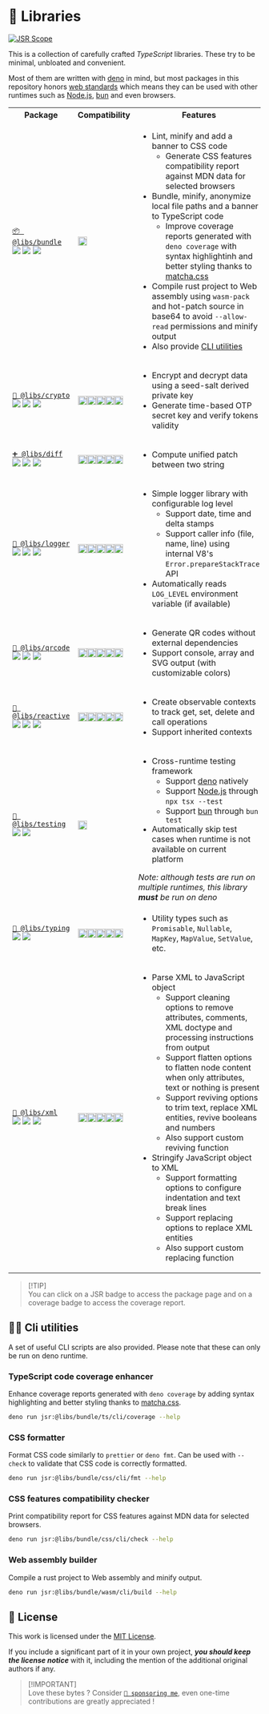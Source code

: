 # 🍱 Libraries

[![JSR Scope](https://jsr.io/badges/@libs)](https://jsr.io/@libs)

This is a collection of carefully crafted _TypeScript_ libraries. These try to be minimal, unbloated and convenient.

Most of them are written with [deno](https://deno.com) in mind, but most packages in this repository honors [web standards](https://developer.mozilla.org/en-US/docs/Learn/Getting_started_with_the_web/The_web_and_web_standards) which means they can be used with other runtimes such
as [Node.js](https://nodejs.org), [bun](https://bun.sh) and even browsers.

<table>
  <tr>
    <th>
      Package
    </th>
    <th>
      Compatibility
    </th>
    <th>
      Features
    </th>
  </tr>
  <tr>
    <td>
      <a href="https://jsr.io/@libs/bundle"><code>📦 @libs/bundle</code></a><br>
      <a href="https://jsr.io/@libs/bundle"><img src="https://jsr.io/badges/@libs/bundle"></a>
      <a href="https://libs-coverage.lecoq.io/bundle"><img src="https://libs-coverage.lecoq.io/bundle/badge.svg"></a>
      <a href="https://libs-bundle.deno.dev"><img src="https://img.shields.io/badge/Playground--black?style=flat&logo=deno&labelColor=black"></a>
    </td>
    <td>
      <img height="18px" src="https://jsr.io/logos/deno.svg">
    </td>
    <td>
      <ul>
        <li>
          Lint, minify and add a banner to CSS code
          <ul>
            <li>Generate CSS features compatibility report against MDN data for selected browsers</li>
          </ul>
        </li>
        <li>
          Bundle, minify, anonymize local file paths and a banner to TypeScript code
          <ul>
            <li>Improve coverage reports generated with <code>deno coverage</code> with syntax highlightinh and better styling thanks to <a href="https://github.com/lowlighter/matcha">matcha.css</a></li>
          </ul>
        </li>
        <li>
          Compile rust project to Web assembly using <code>wasm-pack</code> and hot-patch source in base64 to avoid <code>--allow-read</code> permissions and minify output
        </li>
        <li>Also provide <a href="#-cli-utilities">CLI utilities</a></li>
      </ul>
    </td>
  </tr>
  <tr>
    <td>
      <a href="https://jsr.io/@libs/crypto"><code>🧮 @libs/crypto</code></a><br>
      <a href="https://jsr.io/@libs/crypto"><img src="https://jsr.io/badges/@libs/crypto"></a>
      <a href="https://libs-coverage.lecoq.io/crypto"><img src="https://libs-coverage.lecoq.io/crypto/badge.svg"></a>
      <a href="https://libs-crypto.deno.dev"><img src="https://img.shields.io/badge/Playground--black?style=flat&logo=deno&labelColor=black"></a>
    </td>
    <td>
      <img height="18px" src="https://jsr.io/logos/deno.svg"><img height="18px" src="https://jsr.io/logos/node.svg"><img height="18px" src="https://jsr.io/logos/cloudflare-workers.svg"><img height="18px" src="https://jsr.io/logos/bun.svg"><img height="18px" src="https://jsr.io/logos/browsers.svg">
    </td>
    <td>
      <ul>
        <li>
          Encrypt and decrypt data using a seed-salt derived private key
        </li>
        <li>
          Generate time-based OTP secret key and verify tokens validity
        </li>
      </ul>
    </td>
  </tr>
  <tr>
    <td>
      <a href="https://jsr.io/@libs/diff"><code>➕ @libs/diff</code></a><br>
      <a href="https://jsr.io/@libs/diff"><img src="https://jsr.io/badges/@libs/diff"></a>
      <a href="https://libs-coverage.lecoq.io/diff"><img src="https://libs-coverage.lecoq.io/diff/badge.svg"></a>
      <a href="https://libs-diff.deno.dev"><img src="https://img.shields.io/badge/Playground--black?style=flat&logo=deno&labelColor=black"></a>
    </td>
    <td>
      <img height="18px" src="https://jsr.io/logos/deno.svg"><img height="18px" src="https://jsr.io/logos/node.svg"><img height="18px" src="https://jsr.io/logos/cloudflare-workers.svg"><img height="18px" src="https://jsr.io/logos/bun.svg"><img height="18px" src="https://jsr.io/logos/browsers.svg">
    </td>
    <td>
      <ul>
        <li>
          Compute unified patch between two string
        </li>
      </ul>
    </td>
  </tr>
  <tr>
    <td>
      <a href="https://jsr.io/@libs/logger"><code>📰 @libs/logger</code></a><br>
      <a href="https://jsr.io/@libs/logger"><img src="https://jsr.io/badges/@libs/logger"></a>
      <a href="https://libs-coverage.lecoq.io/logger"><img src="https://libs-coverage.lecoq.io/logger/badge.svg"></a>
      <a href="https://dash.deno.com/playground/libs-logger"><img src="https://img.shields.io/badge/Playground--black?style=flat&logo=deno&labelColor=black"></a>
    </td>
    <td>
      <img height="18px" src="https://jsr.io/logos/deno.svg"><img height="18px" src="https://jsr.io/logos/node.svg"><img height="18px" src="https://jsr.io/logos/cloudflare-workers.svg"><img height="18px" src="https://jsr.io/logos/bun.svg"><img height="18px" src="https://jsr.io/logos/browsers.svg">
    </td>
    <td>
      <ul>
        <li>
          Simple logger library with configurable log level
          <ul>
            <li>Support date, time and delta stamps</li>
            <li>Support caller info (file, name, line) using internal V8's <code>Error.prepareStackTrace</code> API</li>
          </ul>
        </li>
        <li>
          Automatically reads <code>LOG_LEVEL</code> environment variable (if available)
        </li>
      </ul>
    </td>
  </tr>
  <tr>
    <td>
      <a href="https://jsr.io/@libs/qrcode"><code>🔳 @libs/qrcode</code></a><br>
      <a href="https://jsr.io/@libs/qrcode"><img src="https://jsr.io/badges/@libs/qrcode"></a>
      <a href="https://libs-coverage.lecoq.io/qrcode"><img src="https://libs-coverage.lecoq.io/qrcode/badge.svg"></a>
      <a href="https://libs-qrcode.deno.dev"><img src="https://img.shields.io/badge/Playground--black?style=flat&logo=deno&labelColor=black"></a>
    </td>
    <td>
      <img height="18px" src="https://jsr.io/logos/deno.svg"><img height="18px" src="https://jsr.io/logos/node.svg"><img height="18px" src="https://jsr.io/logos/cloudflare-workers.svg"><img height="18px" src="https://jsr.io/logos/bun.svg"><img height="18px" src="https://jsr.io/logos/browsers.svg">
    </td>
    <td>
      <ul>
        <li>
          Generate QR codes without external dependencies
        </li>
        <li>
          Support console, array and SVG output (with customizable colors)
        </li>
      </ul>
    </td>
  </tr>
  <tr>
    <td>
      <a href="https://jsr.io/@libs/reactive"><code>🎯 @libs/reactive</code></a><br>
      <a href="https://jsr.io/@libs/reactive"><img src="https://jsr.io/badges/@libs/reactive"></a>
      <a href="https://libs-coverage.lecoq.io/reactive"><img src="https://libs-coverage.lecoq.io/reactive/badge.svg"></a>
      <a href="https://dash.deno.com/playground/libs-reactive"><img src="https://img.shields.io/badge/Playground--black?style=flat&logo=deno&labelColor=black"></a>
    </td>
    <td>
      <img height="18px" src="https://jsr.io/logos/deno.svg"><img height="18px" src="https://jsr.io/logos/node.svg"><img height="18px" src="https://jsr.io/logos/cloudflare-workers.svg"><img height="18px" src="https://jsr.io/logos/bun.svg"><img height="18px" src="https://jsr.io/logos/browsers.svg">
    </td>
    <td>
      <ul>
        <li>
          Create observable contexts to track get, set, delete and call operations
        </li>
        <li>
          Support inherited contexts
        </li>
      </ul>
    </td>
  </tr>
  <tr>
    <td>
      <a href="https://jsr.io/@libs/testing"><code>🧪 @libs/testing</code></a><br>
      <a href="https://jsr.io/@libs/testing"><img src="https://jsr.io/badges/@libs/testing"></a>
      <a href="https://libs-coverage.lecoq.io/testing"><img src="https://libs-coverage.lecoq.io/testing/badge.svg"></a>
    </td>
    <td>
      <img height="18px" src="https://jsr.io/logos/deno.svg">
    </td>
    <td>
      <ul>
        <li>
          Cross-runtime testing framework
          <ul>
            <li>Support <a href="https://deno.com">deno</a> natively</li>
            <li>Support <a href="https://nodejs.org">Node.js</a> through <code>npx tsx --test</code></li>
            <li>Support <a href="https://bun.sh">bun</a> through <code>bun test</code></li>
          </ul>
        </li>
        <li>
          Automatically skip test cases when runtime is not available on current platform
        </li>
      </ul>
      <i>Note: although tests are run on multiple runtimes, this library <b>must</b> be run on deno</i>
    </td>
  </tr>
  <tr>
    <td>
      <a href="https://jsr.io/@libs/typing"><code>🧰 @libs/typing</code></a><br>
      <a href="https://jsr.io/@libs/typing"><img src="https://jsr.io/badges/@libs/typing"></a>
      <a href="https://libs-coverage.lecoq.io/typing"><img src="https://libs-coverage.lecoq.io/typing/badge.svg"></a>
    </td>
    <td>
      <img height="18px" src="https://jsr.io/logos/deno.svg"><img height="18px" src="https://jsr.io/logos/node.svg"><img height="18px" src="https://jsr.io/logos/cloudflare-workers.svg"><img height="18px" src="https://jsr.io/logos/bun.svg"><img height="18px" src="https://jsr.io/logos/browsers.svg">
    </td>
    <td>
      <ul>
        <li>
          Utility types such as <code>Promisable</code>, <code>Nullable</code>, <code>MapKey</code>, <code>MapValue</code>, <code>SetValue</code>, etc.
        </li>
      </ul>
    </td>
  </tr>
    <tr>
    <td>
      <a href="https://jsr.io/@libs/xml"><code>📃 @libs/xml</code></a><br>
      <a href="https://jsr.io/@libs/xml"><img src="https://jsr.io/badges/@libs/xml"></a>
      <a href="https://libs-coverage.lecoq.io/xml"><img src="https://libs-coverage.lecoq.io/xml/badge.svg"></a>
      <a href="https://libs-xml.deno.dev"><img src="https://img.shields.io/badge/Playground--black?style=flat&logo=deno&labelColor=black"></a>
    </td>
    <td>
      <img height="18px" src="https://jsr.io/logos/deno.svg"><img height="18px" src="https://jsr.io/logos/node.svg"><img height="18px" src="https://jsr.io/logos/cloudflare-workers.svg"><img height="18px" src="https://jsr.io/logos/bun.svg"><img height="18px" src="https://jsr.io/logos/browsers.svg">
    </td>
    <td>
      <ul>
        <li>
          Parse XML to JavaScript object
          <ul>
            <li>Support cleaning options to remove attributes, comments, XML doctype and processing instructions from output</li>
            <li>Support flatten options to flatten node content when only attributes, text or nothing is present</li>
            <li>Support reviving options to trim text, replace XML entities, revive booleans and numbers</li>
            <li>Also support custom reviving function</li>
          </ul>
        </li>
        <li>
          Stringify JavaScript object to XML
          <ul>
            <li>Support formatting options to configure indentation and text break lines</li>
            <li>Support replacing options to replace XML entities</li>
            <li>Also support custom replacing function</li>
          </ul>
        </li>
      </ul>
    </td>
  </tr>
</table>

> [!TIP]\
> You can click on a JSR badge to access the package page and on a coverage badge to access the coverage report.

## 🧑‍💻 Cli utilities

A set of useful CLI scripts are also provided. Please note that these can only be run on deno runtime.

### TypeScript code coverage enhancer

Enhance coverage reports generated with `deno coverage` by adding syntax highlighting and better styling thanks to [matcha.css](https://github.com/lowlighter/matcha).

```sh
deno run jsr:@libs/bundle/ts/cli/coverage --help
```

### CSS formatter

Format CSS code similarly to `prettier` or `deno fmt`. Can be used with `--check` to validate that CSS code is correctly formatted.

```sh
deno run jsr:@libs/bundle/css/cli/fmt --help
```

### CSS features compatibility checker

Print compatibility report for CSS features against MDN data for selected browsers.

```sh
deno run jsr:@libs/bundle/css/cli/check --help
```

### Web assembly builder

Compile a rust project to Web assembly and minify output.

```sh
deno run jsr:@libs/bundle/wasm/cli/build --help
```

## 📜 License

This work is licensed under the [MIT License](./LICENSE).

If you include a significant part of it in your own project, _**you should keep the license notice**_ with it, including the mention of the additional original authors if any.

> [!IMPORTANT]\
> Love these bytes ? Consider [`💝 sponsoring me`](https://github.com/sponsors/lowlighter), even one-time contributions are greatly appreciated !
